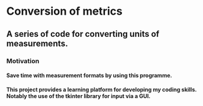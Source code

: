 # **Conversion of metrics**  
## A series of code for converting units of measurements.
### **Motivation**
#### Save time with measurement formats by using this programme. 
#### This project provides a learning platform for developing my coding skills. Notably the use of the tkinter library for input via a GUI.
#### 


